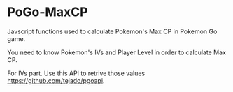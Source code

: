 # PoGo-MaxCP
Javscript functions used to calculate Pokemon's Max CP in Pokemon Go game.

You need to know Pokemon's IVs and Player Level in order to calculate Max CP.

For IVs part. Use this API to retrive those values https://github.com/tejado/pgoapi.
